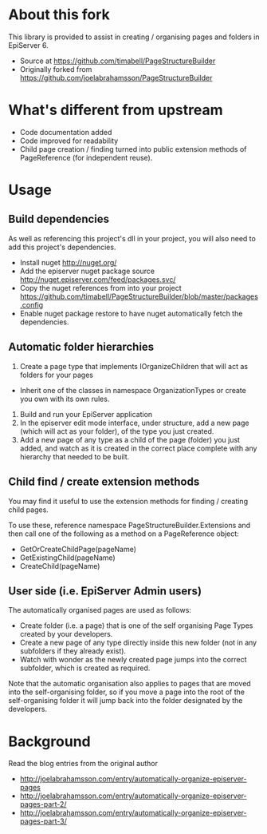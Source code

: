 # About this fork

This library is provided to assist in creating / organising pages and folders in EpiServer 6.

* Source at https://github.com/timabell/PageStructureBuilder
* Originally forked from https://github.com/joelabrahamsson/PageStructureBuilder

# What's different from upstream

* Code documentation added
* Code improved for readability
* Child page creation / finding turned into public extension methods of PageReference (for independent reuse).

# Usage

## Build dependencies

As well as referencing this project's dll in your project, you will also need to add this project's dependencies. 

* Install nuget http://nuget.org/
* Add the episerver nuget package source http://nuget.episerver.com/feed/packages.svc/
* Copy the nuget references from into your project https://github.com/timabell/PageStructureBuilder/blob/master/packages.config
* Enable nuget package restore to have nuget automatically fetch the dependencies.

## Automatic folder hierarchies

1. Create a page type that implements IOrganizeChildren that will act as folders for your pages
 * Inherit one of the classes in namespace OrganizationTypes or create you own with its own rules.
1. Build and run your EpiServer application
1. In the episerver edit mode interface, under structure, add a new page (which will act as your folder),
   of the type you just created.
1. Add a new page of any type as a child of the page (folder) you just added, and watch as it is created in
   the correct place complete with any hierarchy that needed to be built.

## Child find / create extension methods

You may find it useful to use the extension methods for finding / creating child pages.

To use these, reference namespace PageStructureBuilder.Extensions and then call one of the following as a method on a PageReference object:

* GetOrCreateChildPage(pageName)
* GetExistingChild(pageName)
* CreateChild(pageName)

## User side (i.e. EpiServer Admin users)

The automatically organised pages are used as follows:

* Create folder (i.e. a page) that is one of the self organising Page Types created by your developers.
* Create a new page of any type directly inside this new folder (not in any subfolders if they already exist).
* Watch with wonder as the newly created page jumps into the correct subfolder, which is created as required.

Note that the automatic organisation also applies to pages that are moved into the self-organising folder, so if you move a page into the root of the self-organising folder it will jump back into the folder designated by the developers.

# Background

Read the blog entries from the original author

* http://joelabrahamsson.com/entry/automatically-organize-episerver-pages
* http://joelabrahamsson.com/entry/automatically-organize-episerver-pages-part-2/
* http://joelabrahamsson.com/entry/automatically-organize-episerver-pages-part-3/
